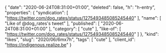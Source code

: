 {
  "date": "2020-06-24T08:31:00+01:00",
  "deleted": false,
  "h": "h-entry",
  "properties": {
    "syndication": [
      "https://twitter.com/dog_rates/status/1275493485085245440"
    ],
    "name": [
      "Like of @dog_rates's tweet"
    ],
    "published": [
      "2020-06-24T08:31:00+01:00"
    ],
    "category": [
      "cute"
    ],
    "like-of": [
      "https://twitter.com/dog_rates/status/1275493485085245440"
    ]
  },
  "kind": "likes",
  "slug": "2020/06/6mx7h",
  "tags": [
    "cute"
  ],
  "client_id": "https://indigenous.realize.be"
}
